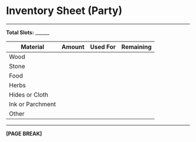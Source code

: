 # Inventory Sheet (Party)

---

**Total Slots:**  ______

| Material         | Amount | Used For      | Remaining |
|------------------|--------|--------------|-----------|
| Wood             |        |              |           |
| Stone            |        |              |           |
| Food             |        |              |           |
| Herbs            |        |              |           |
| Hides or Cloth   |        |              |           |
| Ink or Parchment |        |              |           |
| Other            |        |              |           |

---

**[PAGE BREAK]**
